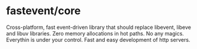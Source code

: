 # fastevent/core
Cross-platform, fast event-driven library that should replace libevent, libeve and libuv libraries.
Zero memory allocations in hot paths. No any magics. Everythin is under your control. Fast and easy development of http servers.
